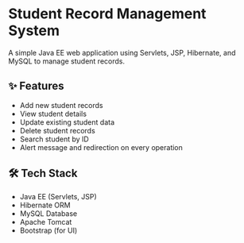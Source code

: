 # Student Record Management System

A simple Java EE web application using Servlets, JSP, Hibernate, and MySQL to manage student records.

## ✨ Features

- Add new student records
- View student details
- Update existing student data
- Delete student records
- Search student by ID
- Alert message and redirection on every operation

## 🛠 Tech Stack

- Java EE (Servlets, JSP)
- Hibernate ORM
- MySQL Database
- Apache Tomcat
- Bootstrap (for UI)
